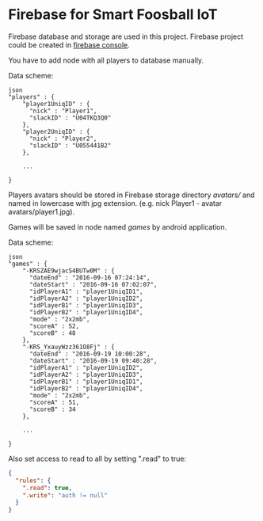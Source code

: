# Firebase for Smart Foosball IoT

Firebase database and storage are used in this project. Firebase project could be created in [firebase console](https://console.firebase.google.com).

You have to add node with all players to database manually.

Data scheme:
<pre><code>json
"players" : {
    "player1UniqID" : {
      "nick" : "Player1",
      "slackID" : "U04TKQ3Q0"
    },
    "player2UniqID" : {
      "nick" : "Player2",
      "slackID" : "U055441B2"
    },

    ...

}</code></pre>

Players avatars should be stored in Firebase storage directory *avatars/* and named in lowercase with jpg extension. (e.g. nick Player1 - avatar avatars/player1.jpg).

Games will be saved in node named *games* by android application.

Data scheme:
<pre><code>json
"games" : {
    "-KRSZAE9wjacS4BUTw0M" : {
      "dateEnd" : "2016-09-16 07:24:14",
      "dateStart" : "2016-09-16 07:02:07",
      "idPlayerA1" : "player1UniqID1",
      "idPlayerA2" : "player1UniqID2",
      "idPlayerB1" : "player1UniqID3",
      "idPlayerB2" : "player1UniqID4",
      "mode" : "2x2mb",
      "scoreA" : 52,
      "scoreB" : 48
    },
    "-KRS_YxauyWzz361O8Fj" : {
      "dateEnd" : "2016-09-19 10:00:28",
      "dateStart" : "2016-09-19 09:40:28",
      "idPlayerA1" : "player1UniqID2",
      "idPlayerA2" : "player1UniqID3",
      "idPlayerB1" : "player1UniqID1",
      "idPlayerB2" : "player1UniqID4",
      "mode" : "2x2mb",
      "scoreA" : 51,
      "scoreB" : 34
    },

    ...

}</code></pre>

Also set access to read to all by setting ".read" to true:

```json
{
  "rules": {
    ".read": true,
    ".write": "auth != null"
  }
}
```
